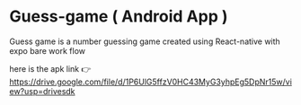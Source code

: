 # Guess-game ( Android App )

Guess game is a number guessing game created using React-native with expo bare work flow

here is the apk link 👉 https://drive.google.com/file/d/1P6UlG5ffzV0HC43MyG3yhpEg5DpNr15w/view?usp=drivesdk
